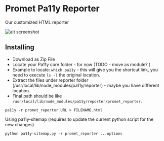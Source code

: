 # Promet Pa11y Reporter

Our customized HTML reporter

![alt screenshot](https://www.evernote.com/l/AOu9Nx5FyDVHR7JLPekIz6peghFedZwuwWkB/image.png)

## Installing

* Download as Zip File
* Locate your Pa11y core folder - for now (TODO - move as module? )
* Example to locate: `which pa11y` - this will give you the shortcut link, you need to execute `ls -l` the original location.
* Extract the files under reporter folder (/usr/local/lib/node_modules/pa11y/reporter) - maybe you have different location.
* Final path should be like `/usr/local/lib/node_modules/pa11y/reporter/promet_reporter`.

```
pa11y -r promet_reporter URL > FILENAME.html
```

Using pa11y-sitemap (requires to update the current python script for the new changes)

```
python pa11y-sitemap.py -r promet_reporter ...options
```
